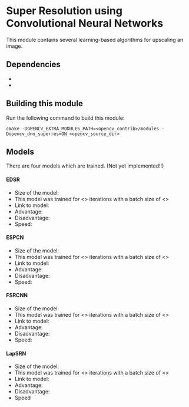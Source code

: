 # Super Resolution using Convolutional Neural Networks

This module contains several learning-based algorithms for upscaling an image.

## Dependencies
- 
- 

## Building this module

Run the following command to build this module:

```make
cmake -DOPENCV_EXTRA_MODULES_PATH=<opencv_contrib>/modules -Dopencv_dnn_superres=ON <opencv_source_dir>
```

## Models

There are four models which are trained. (Not yet implemented!!)

#### EDSR

- Size of the model:
- This model was trained for <> iterations with a batch size of <>
- Link to model:
- Advantage:
- Disadvantage:
- Speed:

#### ESPCN

- Size of the model:
- This model was trained for <> iterations with a batch size of <>
- Link to model:
- Advantage:
- Disadvantage:
- Speed:

#### FSRCNN

- Size of the model:
- This model was trained for <> iterations with a batch size of <>
- Link to model:
- Advantage:
- Disadvantage:
- Speed:

#### LapSRN

- Size of the model:
- This model was trained for <> iterations with a batch size of <>
- Link to model:
- Advantage:
- Disadvantage:
- Speed